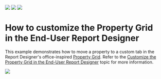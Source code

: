 <!-- default badges list -->
![](https://img.shields.io/endpoint?url=https://codecentral.devexpress.com/api/v1/VersionRange/180370576/18.2.3%2B)
[![](https://img.shields.io/badge/Open_in_DevExpress_Support_Center-FF7200?style=flat-square&logo=DevExpress&logoColor=white)](https://supportcenter.devexpress.com/ticket/details/T830430)
[![](https://img.shields.io/badge/📖_How_to_use_DevExpress_Examples-e9f6fc?style=flat-square)](https://docs.devexpress.com/GeneralInformation/403183)
<!-- default badges end -->
# How to customize the Property Grid in the End-User Report Designer

This example demonstrates how to move a property to a custom tab in the Report Designer's office-inspired [Property Grid](https://docs.devexpress.com/XtraReports/400368). Refer to the [Customize the Property Grid in the End-User Report Designer](https://docs.devexpress.com/XtraReports/400369) topic for more information.

![](./PropertyGrid-MovePropertyToNewTab.png)
